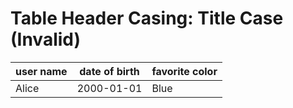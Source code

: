 # Table Header Casing: Title Case (Invalid)

| user name | date of birth | favorite color |
| --------- | ------------- | -------------- |
| Alice     | 2000-01-01    | Blue           |
